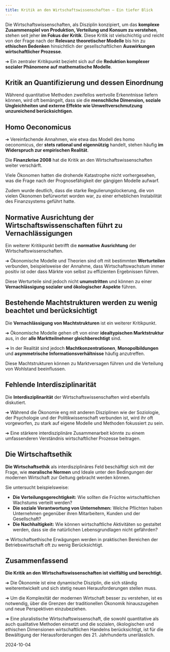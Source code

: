 ```yaml
---  
title: Kritik an den Wirtschaftswissenschaften – Ein tiefer Blick
---
```

Die Wirtschaftswissenschaften, als Disziplin konzipiert, um das **komplexe Zusammenspiel von Produktion, Verteilung und Konsum zu verstehen**, stehen seit jeher **im Fokus der Kritik**. Diese Kritik ist vielschichtig und reicht von der Frage nach der **Relevanz theoretischer Modelle** bis hin zu **ethischen Bedenken** hinsichtlich der gesellschaftlichen **Auswirkungen wirtschaftlicher Prozesse**.

➔ Ein zentraler Kritikpunkt bezieht sich auf die **Reduktion komplexer sozialer Phänomene auf mathematische Modelle**. 

## Kritik an Quantifizierung und dessen Einordnung

Während quantitative Methoden zweifellos wertvolle Erkenntnisse liefern können, wird oft bemängelt, dass sie die **menschliche Dimension, soziale Ungleichheiten und externe Effekte wie Umweltverschmutzung unzureichend berücksichtigen**. 

## Homo Oeconomicus

➔ Vereinfachende Annahmen, wie etwa das Modell des homo oeconomicus, der **stets rational und eigennützig** handelt, stehen häufig **im Widerspruch zur empirischen Realität**.

Die **Finanzkrise 2008** hat die Kritik an den Wirtschaftswissenschaften weiter verschärft. 

Viele Ökonomen hatten die drohende Katastrophe nicht vorhergesehen, was die Frage nach der Prognosefähigkeit der gängigen Modelle aufwarf. 

Zudem wurde deutlich, dass die starke Regulierungslockerung, die von vielen Ökonomen befürwortet worden war, zu einer erheblichen Instabilität des Finanzsystems geführt hatte.

## Normative Ausrichtung der Wirtschaftswissenschaften führt zu Vernachlässigungen

Ein weiterer Kritikpunkt betrifft die **normative Ausrichtung** der Wirtschaftswissenschaften. 

➔ Ökonomische Modelle und Theorien sind oft mit bestimmten **Werturteilen** verbunden, beispielsweise der Annahme, dass Wirtschaftswachstum immer positiv ist oder dass Märkte von selbst zu effizienten Ergebnissen führen. 

Diese Werturteile sind jedoch nicht **unumstritten** und können zu einer **Vernachlässigung sozialer und ökologischer Aspekte** führen.

## Bestehende Machtstrukturen werden zu wenig beachtet und berücksichtigt

Die **Vernachlässigung von Machtstrukturen** ist ein weiterer Kritikpunkt. 

➔ Ökonomische Modelle gehen oft von einer **idealtypischen Marktstruktur** aus, in der **alle Marktteilnehmer gleichberechtigt** sind.

➔ In der Realität sind jedoch **Machtkonzentrationen**, **Monopolbildungen** und **asymmetrische Informationsverhältnisse** häufig anzutreffen. 

Diese Machtstrukturen können zu Marktversagen führen und die Verteilung von Wohlstand beeinflussen.

## Fehlende Interdisziplinarität

Die **Interdisziplinarität** der Wirtschaftswissenschaften wird ebenfalls diskutiert. 

➔ Während die Ökonomie eng mit anderen Disziplinen wie der Soziologie, der Psychologie und der Politikwissenschaft verbunden ist, wird ihr oft vorgeworfen, zu stark auf eigene Modelle und Methoden fokussiert zu sein. 

➔ Eine stärkere interdisziplinäre Zusammenarbeit könnte zu einem umfassenderen Verständnis wirtschaftlicher Prozesse beitragen.

## Die Wirtschaftsethik

**Die Wirtschaftsethik** als interdisziplinäres Feld beschäftigt sich mit der Frage, wie **moralische Normen** und Ideale unter den Bedingungen der modernen Wirtschaft zur Geltung gebracht werden können. 

Sie untersucht beispielsweise:  

* **Die Verteilungsgerechtigkeit:** Wie sollten die Früchte wirtschaftlichen Wachstums verteilt werden?  
* **Die soziale Verantwortung von Unternehmen:** Welche Pflichten haben Unternehmen gegenüber ihren Mitarbeitern, Kunden und der Gesellschaft?  
* **Die Nachhaltigkeit:** Wie können wirtschaftliche Aktivitäten so gestaltet werden, dass sie die natürlichen Lebensgrundlagen nicht gefährden?

➔ Wirtschaftsethische Erwägungen werden in praktischen Bereichen der Betriebswirtschaft oft zu wenig Berücksichtigt.

## Zusammenfassend

**Die Kritik an den Wirtschaftswissenschaften ist vielfältig und berechtigt.** 

➔ Die Ökonomie ist eine dynamische Disziplin, die sich ständig weiterentwickelt und sich stetig neuen Herausforderungen stellen muss. 

➔ Um die Komplexität der modernen Wirtschaft besser zu verstehen, ist es notwendig, über die Grenzen der traditionellen Ökonomik hinauszugehen und neue Perspektiven einzubeziehen. 

➔ Eine pluralistische Wirtschaftswissenschaft, die sowohl quantitative als auch qualitative Methoden einsetzt und die sozialen, ökologischen und ethischen Dimensionen wirtschaftlichen Handelns berücksichtigt, ist für die Bewältigung der Herausforderungen des 21\. Jahrhunderts unerlässlich.

2024-10-04